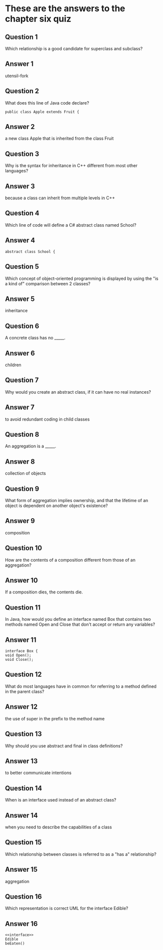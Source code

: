 # These are the answers to the chapter six quiz

## Question 1
Which relationship is a good candidate for superclass and subclass?

## Answer 1
utensil-fork

## Question 2
What does this line of Java code declare?

```
public class Apple extends Fruit {
```

## Answer 2
a new class Apple that is inherited from the class Fruit


## Question 3
Why is the syntax for inheritance in C++ different from most other languages?

## Answer 3
because a class can inherit from multiple levels in C++

## Question 4
Which line of code will define a C# abstract class named School?

## Answer 4
```
abstract class School {
```

## Question 5
Which concept of object-oriented programming is displayed by using the "is a kind of" comparison between 2 classes?

## Answer 5
inheritance

## Question 6
A concrete class has no _____.

## Answer 6
children

## Question 7
Why would you create an abstract class, if it can have no real instances?

## Answer 7
to avoid redundant coding in child classes

## Question 8
An aggregation is a _____.

## Answer 8
collection of objects

## Question 9
What form of aggregation implies ownership, and that the lifetime of an object is dependent on another object's existence?

## Answer 9
composition

## Question 10
How are the contents of a composition different from those of an aggregation?

## Answer 10
If a composition dies, the contents die.

## Question 11
In Java, how would you define an interface named Box that contains two methods named Open and Close that don't accept or return any variables?

## Answer 11
```
interface Box {
void Open();
void Close();
```


## Question 12
What do most languages have in common for referring to a method defined in the parent class?

## Answer 12
the use of super in the prefix to the method name


## Question 13
Why should you use abstract and final in class definitions?

## Answer 13
to better communicate intentions

## Question 14
When is an interface used instead of an abstract class?

## Answer 14
when you need to describe the capabilities of a class

## Question 15
Which relationship between classes is referred to as a "has a" relationship?

## Answer 15
aggregation

## Question 16
Which representation is correct UML for the interface Edible?

## Answer 16
```
<<interface>>
Edible
beEaten()
```